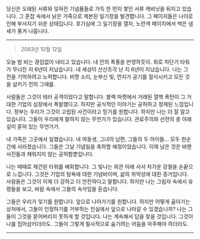 당신은 오래된 서류와 잊혀진 기념품들로 가득 찬 먼지 쌓인 서류 캐비닛을 뒤지고 있습니다. 그 혼잡 속에서 낡은 가죽으로 제본된 일기장을 발견합니다. 그 페이지들은 나이로 인해 부서지기 쉬운 상태입니다. 호기심에 그 일기장을 열자, 노란색 페이지에서 썩은 냄새가 풍겨 나옵니다.

---

> 2083년 10월 12일

오늘 밤 비는 끊임없이 내리고 있습니다. 내 안의 폭풍을 반영하듯이. 회로 차단기 타워가 무너진 지 6년이 지났습니다. 내 세상이 산산조각 난 지 6년이 지났습니다. 나는 그 전을 기억하려고 노력합니다. 비명 소리, 눈부신 빛, 먼지가 공기를 질식시키고 모든 것을 삼키기 전의 그때를.

사람들은 그것이 테러 공격이었다고 말합니다. 블랙 마켓에서 거래된 열핵 폭탄이 그 거대한 기업의 심장에서 폭발했다고. 하지만 공식적인 이야기는 공허하고 정제된 느낌입니다. 정부는 우리가 그것이 고립된 사건이라고 믿기를 원합니다. 하지만 나는 더 잘 알고 있습니다. 그들이 우리에게 말하지 않는 무언가가 있습니다. 관료주의와 선전의 층 아래 깊이 묻혀 있는 무언가가.

내 가족은 그곳에서 일했습니다. 내 여동생, 그녀의 남편, 그들의 두 아이들... 모두 한순간에 사라졌습니다. 그들은 그날 기념일을 축하할 예정이었습니다. 이제 남은 것은 바랜 사진들과 채워지지 않는 공허함뿐입니다.

나는 때때로 재건된 타워를 배회합니다. 그 빛나는 외관 아래 서서 차가운 강철을 손끝으로 느낍니다. 그것은 기업의 탐욕에 대한 기념비이며, 삶의 취약성에 대한 증거입니다. 사람들은 그것이 이제 더 강하고 더 안전하다고 말합니다. 하지만 나는 그림자 속에서 유령들을 보고, 바람 속에서 그들의 속삭임을 듣습니다.

그들은 우리가 잊기를 원합니다. 앞으로 나아가기를 원합니다. 하지만 어떻게 곪아가는 상처에서, 그들이 인정하기를 거부하는 진실에서 앞으로 나아갈 수 있겠습니까? 나는 그들이 그것을 묻어버리지 못하게 할 것입니다. 나는 계속해서 답을 찾을 것입니다. 그것이 나를 집어삼키더라도. 그들이 그렇게 필사적으로 숨기려는 어둠을 마주해야 하더라도.

---
